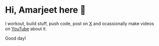 
# Hi, Amarjeet here 👋

I workout, build stuff, push code, post on <a href="https://x.com/codepetence">X</a> and ocassionally make videos on <a href="https://www.youtube.com/channel/UCq4ea0z1gAoSP6cKckvnmiQ">YouTube</a> about it.

Good day!
